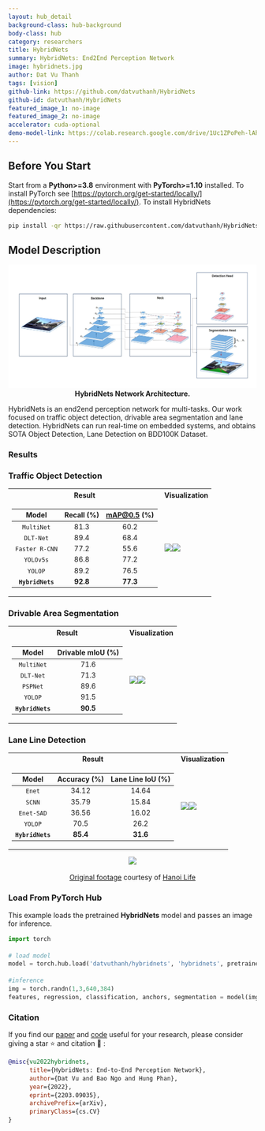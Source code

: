 ```yaml
---
layout: hub_detail
background-class: hub-background
body-class: hub
category: researchers
title: HybridNets
summary: HybridNets: End2End Perception Network
image: hybridnets.jpg
author: Dat Vu Thanh
tags: [vision]
github-link: https://github.com/datvuthanh/HybridNets
github-id: datvuthanh/HybridNets
featured_image_1: no-image
featured_image_2: no-image
accelerator: cuda-optional
demo-model-link: https://colab.research.google.com/drive/1Uc1ZPoPeh-lAhPQ1CloiVUsOIRAVOGWA?usp=sharing
---
```

## Before You Start

Start from a **Python>=3.8** environment with **PyTorch>=1.10** installed. To install PyTorch see [https://pytorch.org/get-started/locally/](https://pytorch.org/get-started/locally/). To install HybridNets dependencies:
```bash
pip install -qr https://raw.githubusercontent.com/datvuthanh/HybridNets/main/requirements.txt  # install dependencies
```

## Model Description

<div align="center">
 
![logo](images/hybridnets.jpg)  
**HybridNets Network Architecture.**  
 
</div>

HybridNets is an end2end perception network for multi-tasks. Our work focused on traffic object detection, drivable area segmentation and lane detection.  HybridNets can run real-time on embedded systems, and obtains SOTA Object Detection, Lane Detection on BDD100K Dataset.

### Results

### Traffic Object Detection
 
<table>
<tr><th>Result </th><th>Visualization</th></tr>
<tr><td>

|        Model       |  Recall (%)  |   mAP@0.5 (%)   |
|:------------------:|:------------:|:---------------:|
|     `MultiNet`     |     81.3     |       60.2      |
|      `DLT-Net`     |     89.4     |       68.4      |
|   `Faster R-CNN`   |     77.2     |       55.6      |
|      `YOLOv5s`     |     86.8     |       77.2      |
|       `YOLOP`      |     89.2     |       76.5      |
|  **`HybridNets`**  |   **92.8**   |     **77.3**    |

</td><td>

<img src="https://github.com/datvuthanh/HybridNets/raw/main/images/det1.jpg" width="50%" /><img src="https://github.com/datvuthanh/HybridNets/raw/main/images/det2.jpg" width="50%" />

</td></tr> </table>
 
### Drivable Area Segmentation
 
<table>
<tr><th>Result </th><th>Visualization</th></tr>
<tr><td>

|       Model      | Drivable mIoU (%) |
|:----------------:|:-----------------:|
|    `MultiNet`    |        71.6       |
|     `DLT-Net`    |        71.3       |
|     `PSPNet`     |        89.6       |
|      `YOLOP`     |        91.5       |
| **`HybridNets`** |      **90.5**     |

</td><td>

<img src="https://github.com/datvuthanh/HybridNets/raw/main/images/road1.jpg" width="50%" /><img src="https://github.com/datvuthanh/HybridNets/raw/main/images/road2.jpg" width="50%" />

</td></tr> </table>
 
### Lane Line Detection
 
<table>
<tr><th>Result </th><th>Visualization</th></tr>
<tr><td>

|      Model       | Accuracy (%) | Lane Line IoU (%) |
|:----------------:|:------------:|:-----------------:|
|      `Enet`      |     34.12    |       14.64       |
|      `SCNN`      |     35.79    |       15.84       |
|    `Enet-SAD`    |     36.56    |       16.02       |
|      `YOLOP`     |     70.5     |        26.2       |
| **`HybridNets`** |   **85.4**   |      **31.6**     |

</td><td>

<img src="https://github.com/datvuthanh/HybridNets/raw/main/images/lane1.jpg" width="50%" /><img src="https://github.com/datvuthanh/HybridNets/raw/main/images/lane2.jpg" width="50%" />

</td></tr> </table>

 
<div align="center">
 
 ![](https://github.com/datvuthanh/HybridNets/raw/main/images/full_video.gif)
 
 [Original footage](https://www.youtube.com/watch?v=lx4yA1LEi9c) courtesy of [Hanoi Life](https://www.youtube.com/channel/UChT1Cpf_URepCpsdIqjsDHQ)
 
 </div>
 
### Load From PyTorch Hub
This example loads the pretrained **HybridNets** model and passes an image for inference.
```python
import torch

# load model
model = torch.hub.load('datvuthanh/hybridnets', 'hybridnets', pretrained=True)

#inference
img = torch.randn(1,3,640,384)
features, regression, classification, anchors, segmentation = model(img)
```

### Citation

If you find our [paper](https://arxiv.org/abs/2203.09035) and [code](https://github.com/datvuthanh/HybridNets) useful for your research, please consider giving a star :star:   and citation :pencil: :

```BibTeX
@misc{vu2022hybridnets,
      title={HybridNets: End-to-End Perception Network}, 
      author={Dat Vu and Bao Ngo and Hung Phan},
      year={2022},
      eprint={2203.09035},
      archivePrefix={arXiv},
      primaryClass={cs.CV}
}
```


